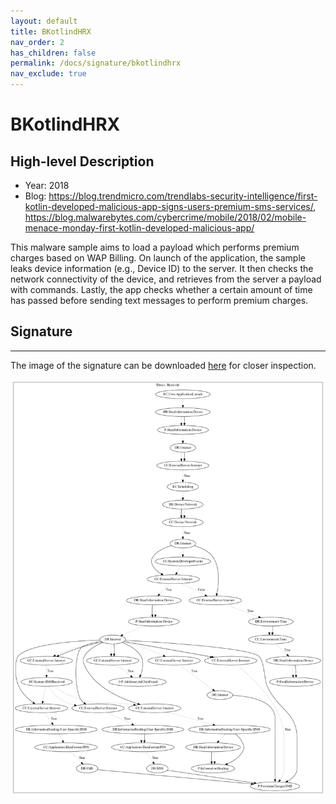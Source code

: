 ```yaml
---
layout: default
title: BKotlindHRX
nav_order: 2
has_children: false
permalink: /docs/signature/bkotlindhrx
nav_exclude: true
---
```


# BKotlindHRX

## High-level Description

* Year: 2018
* Blog: https://blog.trendmicro.com/trendlabs-security-intelligence/first-kotlin-developed-malicious-app-signs-users-premium-sms-services/, https://blog.malwarebytes.com/cybercrime/mobile/2018/02/mobile-menace-monday-first-kotlin-developed-malicious-app/

This malware sample aims to load a payload which performs premium charges based on WAP Billing. On launch of the application, the sample leaks device information (e.g., Device ID) to the server. It then checks the network connectivity of the device, and retrieves from the server a payload with commands. Lastly, the app checks whether a certain amount of time has passed before sending text messages to perform premium charges.

## Signature
---

The image of the signature can be downloaded [here](../../img/signatures/BKotlindHRX.png) for closer inspection.

![](../../img/signatures/BKotlindHRX.png)